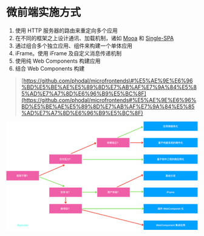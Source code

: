 # 微前端实施方式

1. 使用 HTTP 服务器的路由来重定向多个应用
2. 在不同的框架之上设计通讯、加载机制，诸如 [Mooa](https://github.com/phodal/mooa) 和 [Single-SPA](https://github.com/CanopyTax/single-spa)
3. 通过组合多个独立应用、组件来构建一个单体应用
4. iFrame。使用 iFrame 及自定义消息传递机制
5. 使用纯 Web Components 构建应用
6. 结合 Web Components 构建

> [https://github.com/phodal/microfrontends\#%E5%AE%9E%E6%96%BD%E5%BE%AE%E5%89%8D%E7%AB%AF%E7%9A%84%E5%85%AD%E7%A7%8D%E6%96%B9%E5%BC%8F](https://github.com/phodal/microfrontends#%E5%AE%9E%E6%96%BD%E5%BE%AE%E5%89%8D%E7%AB%AF%E7%9A%84%E5%85%AD%E7%A7%8D%E6%96%B9%E5%BC%8F)

![](../.gitbook/assets/image%20%2818%29.png)

